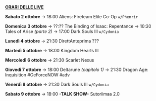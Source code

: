 <u><b>ORARI DELLE LIVE</b></u>

<b>Sabato 2 ottobre</b>
→ 18:00 Aliens: Fireteam Elite Co-Op <code>w/Phenrir</code>

<b>Domenica 3 ottobre</b>
→ ??:?? The Binding of Isaac: Repentance
→ 10:30 Tales of Arise <i>(parte 2)</i>
→ 17:00 Dark Souls III <code>w/Cydonia</code>

<b>Lunedì 4 ottobre</b> 
→ 21:30 DirettAnteprima ???

<b>Martedì 5 ottobre</b> 
→ 18:00 Kingdom Hearts III

<b>Mercoledì 6 ottobre</b>
→ 21:30 Scarlet Nexus

<b>Giovedì 7 ottobre</b>
→ 18:00 Deltarune <i>(capitolo 1)</i>
→ 21:30 Dragon Age: Inquisition #GeForceNOW #adv

<b>Venerdì 8 ottobre</b>
→ 21:30 Dark Souls III <code>w/Cydonia</code>

<b>Sabato 9 ottobre</b>
→ 18:00 <b>-TALK SHOW-</b> Sutoriimaa 2.0
